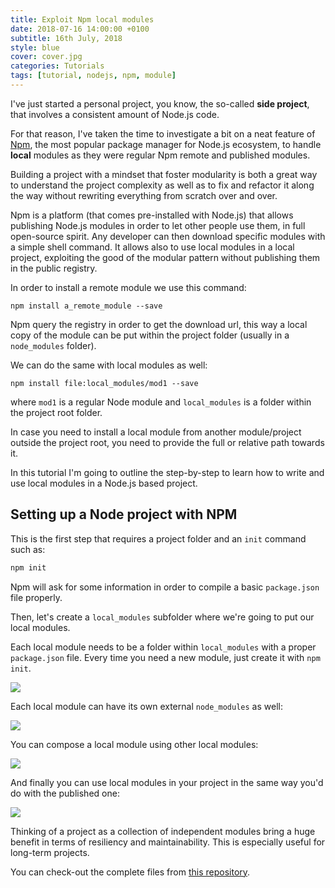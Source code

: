 ```yaml
---
title: Exploit Npm local modules
date: 2018-07-16 14:00:00 +0100
subtitle: 16th July, 2018
style: blue
cover: cover.jpg
categories: Tutorials
tags: [tutorial, nodejs, npm, module]
---
```


I've just started a personal project, you know, the so-called **side project**, that involves a consistent amount of Node.js code.

For that reason, I've taken the time to investigate a bit on a neat feature of [Npm](https://www.npmjs.com/), the most popular package manager for Node.js ecosystem, to handle **local** modules as they were regular Npm remote and published modules. 

Building a project with a mindset that foster modularity is both a great way to understand the project complexity as well as to fix and refactor it along the way without rewriting everything from scratch over and over. 

Npm is a platform (that comes pre-installed with Node.js) that allows publishing Node.js modules in order to let other people use them, in full open-source spirit. Any developer can then download specific modules with a simple shell command. It allows also to use local modules in a local project, exploiting the good of the modular pattern without publishing them in the public registry.

In order to install a remote module we use this command:

```shell
npm install a_remote_module --save
```

Npm query the registry in order to get the download url, this way a local copy of the module can be put within the project folder (usually in a `node_modules` folder).

We can do the same with local modules as well:

```shell
npm install file:local_modules/mod1 --save
```

where `mod1` is a regular Node module and `local_modules` is a folder within the project root folder.

In case you need to install a local module from another module/project outside the project root, you need to provide the full or relative path towards it.

In this tutorial I'm going to outline the step-by-step to learn how to write and use local modules in a Node.js based project.

## Setting up a Node project with NPM

This is the first step that requires a project folder and an `init` command such as:

```js
npm init
```

Npm will ask for some information in order to compile a basic `package.json` file properly.

Then, let's create a `local_modules` subfolder where we're going to put our local modules.

Each local module needs to be a folder within `local_modules` with a proper `package.json` file. Every time you need a new module, just create it with `npm init`.

![](/assets/posts/exploit-npm-local-modules/step1.png)

Each local module can have its own external `node_modules` as well: 

![](/assets/posts/exploit-npm-local-modules/step2.png)

You can compose a local module using other local modules:

![](/assets/posts/exploit-npm-local-modules/step3.png)

And finally you can use local modules in your project in the same way you'd do with the published one:

![](/assets/posts/exploit-npm-local-modules/step4.png)

Thinking of a project as a collection of independent modules bring a huge benefit in terms of resiliency and maintainability. This is especially useful for long-term projects.

You can check-out the complete files from [this repository](https://github.com/fabiofranchino/exploit-npm-local-modules).